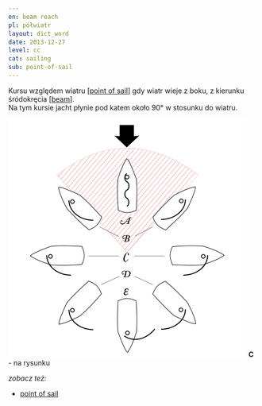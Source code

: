 ```yaml
---
en: beam reach
pl: półwiatr
layout: dict_word
date: 2013-12-27
level: cc
cat: sailing
sub: point-of-sail
---
```


Kursu względem wiatru [[point of sail](/dict/point-of-sail.html)] gdy wiatr wieje z boku, z kierunku śródokręcia [[beam](/dict/beam.html)].  
Na tym kursie jacht płynie pod katem około 90° w stosunku do wiatru.

![point of sail](/img/dict/points_of_sail.png)
**C** - na rysunku

*zobacz też:*

* [point of sail](/dict/point-of-sail.html)